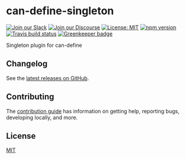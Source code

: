 # can-define-singleton

[![Join our Slack](https://img.shields.io/badge/slack-join%20chat-611f69.svg)](https://www.bitovi.com/community/slack?utm_source=badge&utm_medium=badge&utm_campaign=pr-badge&utm_content=badge)
[![Join our Discourse](https://img.shields.io/discourse/https/forums.bitovi.com/posts.svg)](https://forums.bitovi.com/?utm_source=badge&utm_medium=badge&utm_campaign=pr-badge&utm_content=badge)
[![License: MIT](https://img.shields.io/badge/license-MIT-blue.svg)](https://github.com/canjs/can-define-singleton/blob/master/LICENSE)
[![npm version](https://badge.fury.io/js/can-define-singleton.svg)](https://www.npmjs.com/package/can-define-singleton)
[![Travis build status](https://travis-ci.org/canjs/can-define-singleton.svg?branch=master)](https://travis-ci.org/canjs/can-define-singleton)
[![Greenkeeper badge](https://badges.greenkeeper.io/canjs/can-define-singleton.svg)](https://greenkeeper.io/)

Singleton plugin for can-define

## Changelog

See the [latest releases on GitHub](https://github.com/canjs/can-define-singleton/releases).

## Contributing

The [contribution guide](https://github.com/canjs/can-define-singleton/blob/master/CONTRIBUTING.md) has information on getting help, reporting bugs, developing locally, and more.

## License

[MIT](https://github.com/canjs/can-define-singleton/blob/master/LICENSE)
